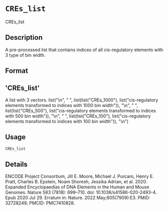 # `CREs_list`

CREs_list


## Description

A pre-processed list that contains indices of all cis-regulatory elements with 3 type of bin width.


## Format

## 'CREs_list'
 A list with 3 vectors.
 list("\n", "  ", list(list("CREs_1000"), list("cis-regulatory elements transformed to indices with 1000 bin width")), "\n", "  ", list(list("CREs_500"), list("cis-regulatory elements transformed to indices with 500 bin width")), "\n", "  ", list(list("CREs_100"), list("cis-regulatory elements transformed to indices with 100 bin width")), "\n")


## Usage

```r
CREs_list
```


## Details

ENCODE Project Consortium, Jill E. Moore, Michael J. Purcaro, Henry E. Pratt, Charles B. Epstein, Noam Shoresh, Jessika Adrian, et al. 2020.
 Expanded Encyclopaedias of DNA Elements in the Human and Mouse Genomes. Nature 583 (7818): 699–710.
 doi: 10.1038/s41586-020-2493-4. Epub 2020 Jul 29. Erratum in: Nature. 2022 May;605(7909):E3. PMID: 32728249; PMCID: PMC7410828.


